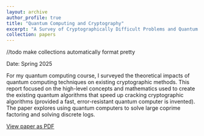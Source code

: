 ```yaml
---
layout: archive
author_profile: true
title: "Quantum Computing and Cryptography"
excerpt: "A Survey of Cryptographically Difficult Problems and Quantum Algorithms"
collection: papers
---
```


//todo make collections automatically format pretty

Date: Spring 2025

For my quantum computing course, I surveyed the theoretical impacts of quantum computing techniques on existing cryptographic methods. This report focused on the high-level concepts and mathematics used to create the existing quantum algorithms that speed up cracking cryptographic algorithms (provided a fast, error-resistant quantum computer is invented). The paper explores using quantum computers to solve large coprime factoring and solving discrete logs.

<div class="paper-download-link">
  <a href="{{ base_path }}/files/Phys422_Final_Report.pdf" class="btn btn--primary">View paper as PDF</a>
</div>